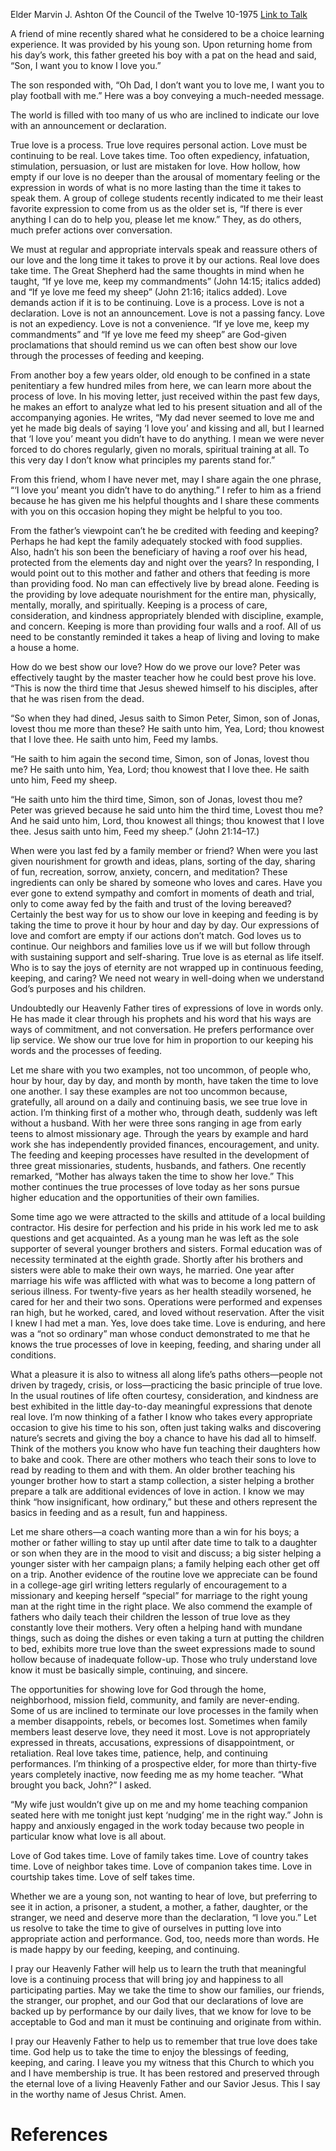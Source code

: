 Elder Marvin J. Ashton
Of the Council of the Twelve
10-1975
[Link to Talk](https://www.churchofjesuschrist.org/study/general-conference/1975/10/love-takes-time?lang=eng)

A friend of mine recently shared what he considered to be a choice learning experience. It was provided by his young son. Upon returning home from his day’s work, this father greeted his boy with a pat on the head and said, “Son, I want you to know I love you.”

The son responded with, “Oh Dad, I don’t want you to love me, I want you to play football with me.” Here was a boy conveying a much-needed message.

The world is filled with too many of us who are inclined to indicate our love with an announcement or declaration.

True love is a process. True love requires personal action. Love must be continuing to be real. Love takes time. Too often expediency, infatuation, stimulation, persuasion, or lust are mistaken for love. How hollow, how empty if our love is no deeper than the arousal of momentary feeling or the expression in words of what is no more lasting than the time it takes to speak them. A group of college students recently indicated to me their least favorite expression to come from us as the older set is, “If there is ever anything I can do to help you, please let me know.” They, as do others, much prefer actions over conversation.

We must at regular and appropriate intervals speak and reassure others of our love and the long time it takes to prove it by our actions. Real love does take time. The Great Shepherd had the same thoughts in mind when he taught, “If ye love me, keep my commandments” (John 14:15; italics added) and “If ye love me feed my sheep” (John 21:16; italics added). Love demands action if it is to be continuing. Love is a process. Love is not a declaration. Love is not an announcement. Love is not a passing fancy. Love is not an expediency. Love is not a convenience. “If ye love me, keep my commandments” and “If ye love me feed my sheep” are God-given proclamations that should remind us we can often best show our love through the processes of feeding and keeping.

From another boy a few years older, old enough to be confined in a state penitentiary a few hundred miles from here, we can learn more about the process of love. In his moving letter, just received within the past few days, he makes an effort to analyze what led to his present situation and all of the accompanying agonies. He writes, “My dad never seemed to love me and yet he made big deals of saying ‘I love you’ and kissing and all, but I learned that ‘I love you’ meant you didn’t have to do anything. I mean we were never forced to do chores regularly, given no morals, spiritual training at all. To this very day I don’t know what principles my parents stand for.”

From this friend, whom I have never met, may I share again the one phrase, “‘I love you’ meant you didn’t have to do anything.” I refer to him as a friend because he has given me his helpful thoughts and I share these comments with you on this occasion hoping they might be helpful to you too.

From the father’s viewpoint can’t he be credited with feeding and keeping? Perhaps he had kept the family adequately stocked with food supplies. Also, hadn’t his son been the beneficiary of having a roof over his head, protected from the elements day and night over the years? In responding, I would point out to this mother and father and others that feeding is more than providing food. No man can effectively live by bread alone. Feeding is the providing by love adequate nourishment for the entire man, physically, mentally, morally, and spiritually. Keeping is a process of care, consideration, and kindness appropriately blended with discipline, example, and concern. Keeping is more than providing four walls and a roof. All of us need to be constantly reminded it takes a heap of living and loving to make a house a home.

How do we best show our love? How do we prove our love? Peter was effectively taught by the master teacher how he could best prove his love. “This is now the third time that Jesus shewed himself to his disciples, after that he was risen from the dead.

“So when they had dined, Jesus saith to Simon Peter, Simon, son of Jonas, lovest thou me more than these? He saith unto him, Yea, Lord; thou knowest that I love thee. He saith unto him, Feed my lambs.

“He saith to him again the second time, Simon, son of Jonas, lovest thou me? He saith unto him, Yea, Lord; thou knowest that I love thee. He saith unto him, Feed my sheep.

“He saith unto him the third time, Simon, son of Jonas, lovest thou me? Peter was grieved because he said unto him the third time, Lovest thou me? And he said unto him, Lord, thou knowest all things; thou knowest that I love thee. Jesus saith unto him, Feed my sheep.” (John 21:14–17.)

When were you last fed by a family member or friend? When were you last given nourishment for growth and ideas, plans, sorting of the day, sharing of fun, recreation, sorrow, anxiety, concern, and meditation? These ingredients can only be shared by someone who loves and cares. Have you ever gone to extend sympathy and comfort in moments of death and trial, only to come away fed by the faith and trust of the loving bereaved? Certainly the best way for us to show our love in keeping and feeding is by taking the time to prove it hour by hour and day by day. Our expressions of love and comfort are empty if our actions don’t match. God loves us to continue. Our neighbors and families love us if we will but follow through with sustaining support and self-sharing. True love is as eternal as life itself. Who is to say the joys of eternity are not wrapped up in continuous feeding, keeping, and caring? We need not weary in well-doing when we understand God’s purposes and his children.

Undoubtedly our Heavenly Father tires of expressions of love in words only. He has made it clear through his prophets and his word that his ways are ways of commitment, and not conversation. He prefers performance over lip service. We show our true love for him in proportion to our keeping his words and the processes of feeding.

Let me share with you two examples, not too uncommon, of people who, hour by hour, day by day, and month by month, have taken the time to love one another. I say these examples are not too uncommon because, gratefully, all around on a daily and continuing basis, we see true love in action. I’m thinking first of a mother who, through death, suddenly was left without a husband. With her were three sons ranging in age from early teens to almost missionary age. Through the years by example and hard work she has independently provided finances, encouragement, and unity. The feeding and keeping processes have resulted in the development of three great missionaries, students, husbands, and fathers. One recently remarked, “Mother has always taken the time to show her love.” This mother continues the true processes of love today as her sons pursue higher education and the opportunities of their own families.

Some time ago we were attracted to the skills and attitude of a local building contractor. His desire for perfection and his pride in his work led me to ask questions and get acquainted. As a young man he was left as the sole supporter of several younger brothers and sisters. Formal education was of necessity terminated at the eighth grade. Shortly after his brothers and sisters were able to make their own ways, he married. One year after marriage his wife was afflicted with what was to become a long pattern of serious illness. For twenty-five years as her health steadily worsened, he cared for her and their two sons. Operations were performed and expenses ran high, but he worked, cared, and loved without reservation. After the visit I knew I had met a man. Yes, love does take time. Love is enduring, and here was a “not so ordinary” man whose conduct demonstrated to me that he knows the true processes of love in keeping, feeding, and sharing under all conditions.

What a pleasure it is also to witness all along life’s paths others—people not driven by tragedy, crisis, or loss—practicing the basic principle of true love. In the usual routines of life often courtesy, consideration, and kindness are best exhibited in the little day-to-day meaningful expressions that denote real love. I’m now thinking of a father I know who takes every appropriate occasion to give his time to his son, often just taking walks and discovering nature’s secrets and giving the boy a chance to have his dad all to himself. Think of the mothers you know who have fun teaching their daughters how to bake and cook. There are other mothers who teach their sons to love to read by reading to them and with them. An older brother teaching his younger brother how to start a stamp collection, a sister helping a brother prepare a talk are additional evidences of love in action. I know we may think “how insignificant, how ordinary,” but these and others represent the basics in feeding and as a result, fun and happiness.

Let me share others—a coach wanting more than a win for his boys; a mother or father willing to stay up until after date time to talk to a daughter or son when they are in the mood to visit and discuss; a big sister helping a younger sister with her campaign plans; a family helping each other get off on a trip. Another evidence of the routine love we appreciate can be found in a college-age girl writing letters regularly of encouragement to a missionary and keeping herself “special” for marriage to the right young man at the right time in the right place. We also commend the example of fathers who daily teach their children the lesson of true love as they constantly love their mothers. Very often a helping hand with mundane things, such as doing the dishes or even taking a turn at putting the children to bed, exhibits more true love than the sweet expressions made to sound hollow because of inadequate follow-up. Those who truly understand love know it must be basically simple, continuing, and sincere.

The opportunities for showing love for God through the home, neighborhood, mission field, community, and family are never-ending. Some of us are inclined to terminate our love processes in the family when a member disappoints, rebels, or becomes lost. Sometimes when family members least deserve love, they need it most. Love is not appropriately expressed in threats, accusations, expressions of disappointment, or retaliation. Real love takes time, patience, help, and continuing performances. I’m thinking of a prospective elder, for more than thirty-five years completely inactive, now feeding me as my home teacher. “What brought you back, John?” I asked.

“My wife just wouldn’t give up on me and my home teaching companion seated here with me tonight just kept ‘nudging’ me in the right way.” John is happy and anxiously engaged in the work today because two people in particular know what love is all about.

Love of God takes time. Love of family takes time. Love of country takes time. Love of neighbor takes time. Love of companion takes time. Love in courtship takes time. Love of self takes time.

Whether we are a young son, not wanting to hear of love, but preferring to see it in action, a prisoner, a student, a mother, a father, daughter, or the stranger, we need and deserve more than the declaration, “I love you.” Let us resolve to take the time to give of ourselves in putting love into appropriate action and performance. God, too, needs more than words. He is made happy by our feeding, keeping, and continuing.

I pray our Heavenly Father will help us to learn the truth that meaningful love is a continuing process that will bring joy and happiness to all participating parties. May we take the time to show our families, our friends, the stranger, our prophet, and our God that our declarations of love are backed up by performance by our daily lives, that we know for love to be acceptable to God and man it must be continuing and originate from within.

I pray our Heavenly Father to help us to remember that true love does take time. God help us to take the time to enjoy the blessings of feeding, keeping, and caring. I leave you my witness that this Church to which you and I have membership is true. It has been restored and preserved through the eternal love of a living Heavenly Father and our Savior Jesus. This I say in the worthy name of Jesus Christ. Amen.

# References
